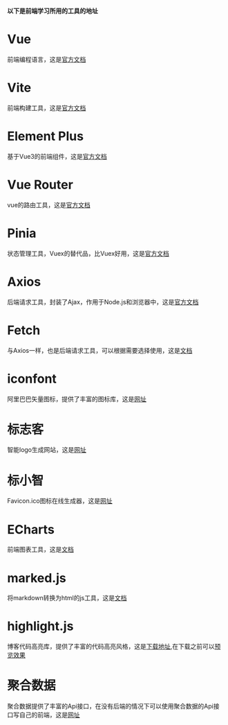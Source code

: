 **以下是前端学习所用的工具的地址**

# Vue

前端编程语言，这是[官方文档](https://cn.vuejs.org/)

# Vite

前端构建工具，这是[官方文档](https://cn.vitejs.dev/)


# Element Plus

基于Vue3的前端组件，这是[官方文档](https://element-plus.gitee.io/zh-CN/)

# Vue Router

vue的路由工具，这是[官方文档](https://router.vuejs.org/zh/)

# Pinia

状态管理工具，Vuex的替代品，比Vuex好用，这是[官方文档](https://pinia.vuejs.org/zh/)

# Axios

后端请求工具，封装了Ajax，作用于Node.js和浏览器中，这是[官方文档](https://www.axios-http.cn/)

# Fetch

与Axios一样，也是后端请求工具，可以根据需要选择使用，这是[文档](https://developer.mozilla.org/zh-CN/docs/Web/API/Fetch_API/Using_Fetch)

# iconfont

阿里巴巴矢量图标，提供了丰富的图标库，这是[网址](https://www.iconfont.cn/)

# 标志客

智能logo生成网站，这是[网址](https://www.logomaker.com.cn/)

# 标小智

Favicon.ico图标在线生成器，这是[网址](https://www.logosc.cn/logo/favicon)

# ECharts

前端图表工具，这是[文档](https://echarts.apache.org/handbook/zh/get-started/)

# marked.js

将markdown转换为html的js工具，这是[文档](http://www.dagoogle.cn/n/745.html)

# highlight.js

博客代码高亮库，提供了丰富的代码高亮风格，这是[下载地址](https://highlightjs.org/),在下载之前可以[预览效果](https://highlightjs.org/static/demo/)

# 聚合数据

聚合数据提供了丰富的Api接口，在没有后端的情况下可以使用聚合数据的Api接口写自己的前端，这是[网址](https://www.juhe.cn/)